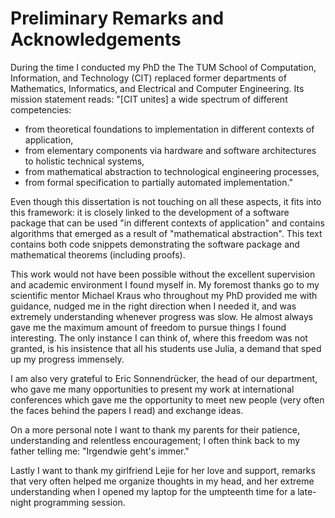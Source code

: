 # Preliminary Remarks and Acknowledgements

During the time I conducted my PhD the The TUM School of Computation, Information, and Technology (CIT) replaced former departments of Mathematics, Informatics, and Electrical and Computer Engineering. Its mission statement reads: "[CIT unites] a wide spectrum of different competencies:
- from theoretical foundations to implementation in different contexts of application,
- from elementary components via hardware and software architectures to holistic technical systems,
- from mathematical abstraction to technological engineering processes,
- from formal specification to partially automated implementation."

Even though this dissertation is not touching on all these aspects, it fits into this framework: it is closely linked to the development of a software package that can be used "in different contexts of application" and contains algorithms that emerged as a result of "mathematical abstraction". This text contains both code snippets demonstrating the software package and mathematical theorems (including proofs). 

This work would not have been possible without the excellent supervision and academic environment I found myself in. My foremost thanks go to my scientific mentor Michael Kraus who throughout my PhD provided me with guidance, nudged me in the right direction when I needed it, and was extremely understanding whenever progress was slow. He almost always gave me the maximum amount of freedom to pursue things I found interesting. The only instance I can think of, where this freedom was not granted, is his insistence that all his students use Julia, a demand that sped up my progress immensely.

I am also very grateful to Eric Sonnendrücker, the head of our department, who gave me many opportunities to present my work at international conferences which gave me the opportunity to meet new people (very often the faces behind the papers I read) and exchange ideas.

On a more personal note I want to thank my parents for their patience, understanding and relentless encouragement; I often think back to my father telling me: "Irgendwie geht's immer."

Lastly I want to thank my girlfriend Lejie for her love and support, remarks that very often helped me organize thoughts in my head, and her extreme understanding when I opened my laptop for the umpteenth time for a late-night programming session.